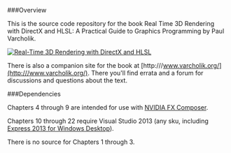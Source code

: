 ###Overview

This is the source code repository for the book Real Time 3D Rendering with DirectX and HLSL: A Practical Guide to Graphics Programming by Paul Varcholik.

[![Real-Time 3D Rendering with DirectX and HLSL](http://www.varcholik.org/RealTime3DRendering/BookCover.jpg)](http://www.informit.com/store/real-time-3d-rendering-with-directx-and-hlsl-a-practical-9780321962720)

There is also a companion site for the book at [http:///www.varcholik.org/](http:///www.varcholik.org/). There you'll find errata and a forum for discussions and questions about the text.

###Dependencies

Chapters 4 through 9 are intended for use with [NVIDIA FX Composer](https://www.google.com/url?sa=t&rct=j&q=&esrc=s&source=web&cd=1&cad=rja&uact=8&ved=0CCsQFjAA&url=https%3A%2F%2Fdeveloper.nvidia.com%2Ffx-composer&ei=QtxOU_S4L9aoyAThxoCwBg&usg=AFQjCNEnzScM6Jvfc6_PgtWVFZsx6J_jfg&sig2=WzjFRGIOVJJ9FV-pQdTknw&bvm=bv.64764171,d.aWw).

Chapters 10 through 22 require Visual Studio 2013 (any sku, including [Express 2013 for Windows Desktop](http://www.visualstudio.com/en-us/products/visual-studio-express-vs.aspx)).

There is no source for Chapters 1 through 3.